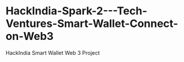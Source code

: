 # HackIndia-Spark-2---Tech-Ventures-Smart-Wallet-Connect-on-Web3
HackIndia Smart Wallet Web 3 Project
